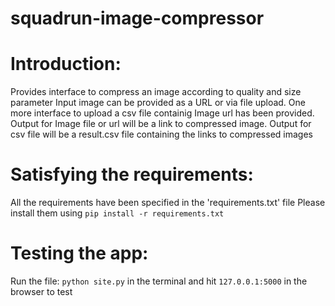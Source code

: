 # squadrun-image-compressor

# Introduction:
Provides interface to compress an image according to quality and size parameter
Input image can be provided as a URL or via file upload.
One more interface to upload a csv file containig Image url has been provided.
Output for Image file or url will be a link to compressed image.
Output for csv file will be a result.csv file containing the links to compressed images

# Satisfying the requirements:
All the requirements have been specified in the 'requirements.txt' file
Please install them using 
`pip install -r requirements.txt`

# Testing the app:
Run the file:
`python site.py` in the terminal and hit `127.0.0.1:5000` in the browser to test 



